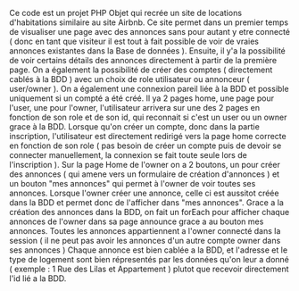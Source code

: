 Ce code est un projet PHP Objet qui recrée un site de locations d'habitations similaire au site Airbnb.
Ce site permet dans un premier temps de visualiser une page avec des annonces sans pour autant y etre connecté ( donc en tant que visiteur il est tout à fait possible de voir de vraies annonces existantes dans la Base de données ).
Ensuite, il y'a la possibilité de voir certains détails des annonces directement à partir de la première page.
On a également la possibilité de créer des comptes ( directement cablés à la BDD ) avec un choix de role utilisateur ou annonceur ( user/owner ).
On a également une connexion pareil liée à la BDD et possible uniquement si un compté a été créé. Il ya 2 pages home, une page pour l'user, une pour l'owner, l'utilisateur arrivera sur une des 2 pages en fonction de son role et de son id, qui reconnait si c'est un user ou un owner grace à la BDD.
Lorsque qu'on créer un compte, donc dans la partie inscription, l'utilisateur est directement redirigé vers la page home correcte en fonction de son role ( pas besoin de créer un compte puis de devoir se connecter manuellement, la connexion se fait toute seule lors de l'inscription ).
Sur la page Home de l'owner on a 2 boutons, un pour créer des annonces ( qui amene vers un formulaire de création d'annonces ) et un bouton "mes annonces" qui permet à l'owner de voir toutes ses annonces.
Lorsque l'owner créer une annonce, celle ci est aussitot créée dans la BDD et permet donc de l'afficher dans "mes annonces".
Grace a la création des annonces dans la BDD, on fait un forEach pour afficher chaque annonces de l'owner dans sa page announce grace a au bouton mes annonces. Toutes les annonces appartiennent a l'owner connecté dans la session ( il ne peut pas avoir les annonces d'un autre compte owner dans ses annonces )
Chaque annonce est bien cablée a la BDD, et l'adresse et le type de logement sont bien répresentés par les données qu'on leur a donné ( exemple : 1 Rue des Lilas et Appartement ) plutot que recevoir directement l'id lié a la BDD.


